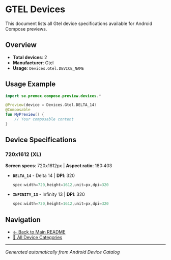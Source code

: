 # GTEL Devices

This document lists all Gtel device specifications available for Android Compose previews.

## Overview

- **Total devices**: 2
- **Manufacturer**: Gtel
- **Usage**: `Devices.Gtel.DEVICE_NAME`

## Usage Example

```kotlin
import se.premex.compose.preview.devices.*

@Preview(device = Devices.Gtel.DELTA_14)
@Composable
fun MyPreview() {
    // Your composable content
}
```

## Device Specifications

### 720x1612 (XL)

**Screen specs**: 720x1612px | **Aspect ratio**: 180:403

- **`DELTA_14`** - Delta 14 | **DPI**: 320
  ```kotlin
  spec:width=720,height=1612,unit=px,dpi=320
  ```

- **`INFINITY_13`** - Infinity 13 | **DPI**: 320
  ```kotlin
  spec:width=720,height=1612,unit=px,dpi=320
  ```

## Navigation

- [← Back to Main README](../../README.md)
- [📱 All Device Categories](../README.md)

---
*Generated automatically from Android Device Catalog*
